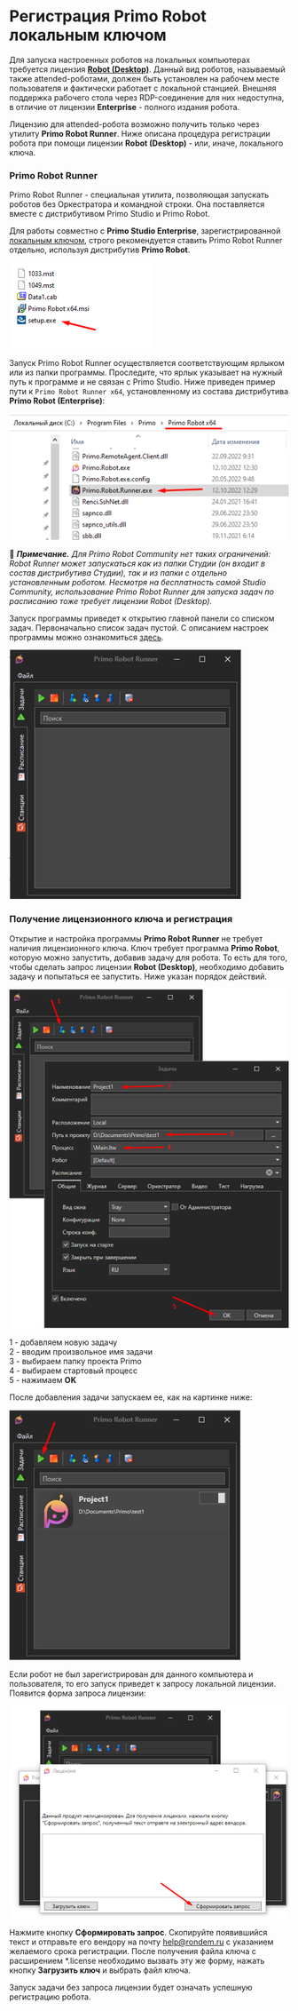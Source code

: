 # Регистрация Primo Robot локальным ключом

Для запуска настроенных роботов на локальных компьютерах требуется лицензия [**Robot (Desktop)**](https://docs.primo-rpa.ru/primo-rpa/primo-robot/intro#izdaniya). Данный вид роботов, называемый также attended-роботами, должен быть установлен на рабочем месте пользователя и фактически работает с локальной станцией. Внешняя поддержка рабочего стола через RDP-соединение для них недоступна, в отличие от лицензии **Enterprise** - полного издания робота.

Лицензию для attended-робота возможно получить только через утилиту **Primo Robot Runner**. Ниже описана процедура регистрации робота при помощи лицензии **Robot (Desktop)** - или, иначе, локального ключа.

### Primo Robot Runner

Primo Robot Runner - специальная утилита, позволяющая запускать роботов без Оркестратора и командной строки. Она поставляется вместе с дистрибутивом Primo Studio и Primo Robot.

Для работы совместно с **Primo Studio Enterprise**, зарегистрированной [локальным ключом](https://docs.primo-rpa.ru/primo-rpa/primo-studio/installation/licenses), строго рекомендуется ставить Primo Robot Runner отдельно, используя дистрибутив **Primo Robot**.

![](<../.gitbook/assets/1. Дистрибутив Раннер.png>)

Запуск Primo Robot Runner осуществляется соответствующим ярлыком или из папки программы. Проследите, что ярлык указывает на нужный путь к программе и не связан с Primo Studio. Ниже приведен пример пути к `Primo Robot Runner x64`, установленному из состава дистрибутива **Primo Robot (Enterprise)**:

![](<../.gitbook/assets/2. Пример пути.png>)

:small_blue_diamond: ***Примечание.*** *Для Primo Robot Community нет таких ограничений: Robot Runner может запускаться как из папки Студии (он входит в состав дистрибутива Студии), так и из папки с отдельно установленным роботом. Несмотря на бесплатность самой Studio Community, использование Primo Robot Runner для запуска задач по расписанию тоже требует лицензии Robot (Desktop).*

Запуск программы приведет к открытию главной панели со списком задач. Первоначально список задач пустой. С описанием настроек программы можно ознакомиться [здесь](https://docs.primo-rpa.ru/primo-rpa/primo-robot/robot-runner/README).

![](<../.gitbook/assets/3. Пустой список задач.png>)

### Получение лицензионного ключа и регистрация

Открытие и настройка программы **Primo Robot Runner** не требует наличия лицензионного ключа. Ключ требует программа **Primo Robot**, которую можно запустить, добавив задачу для робота. То есть для того, чтобы сделать запрос лицензии **Robot (Desktop)**, необходимо добавить задачу и попытаться ее запустить. Ниже указан порядок действий.

![](<../.gitbook/assets/4. Добавление задачи.png>)

1 - добавляем новую задачу\
2 - вводим произвольное имя задачи\
3 - выбираем папку проекта Primo\
4 - выбираем стартовый процесс\
5 - нажимаем **OK**

После добавления задачи запускаем ее, как на картинке ниже:

![](<../.gitbook/assets/5. Запуск задачи.png>)

Если робот не был зарегистрирован для данного компьютера и пользователя, то его запуск приведет к запросу локальной лицензии. Появится форма запроса лицензии:

![](<../.gitbook/assets/6. Запрос лицензии.png>)

Нажмите кнопку **Сформировать запрос**. Скопируйте появившийся текст и отправьте его вендору на почту help@rondem.ru с указанием желаемого срока регистрации. После получения файла ключа с расширением \*.license необходимо вызвать эту же форму, нажать кнопку **Загрузить ключ** и выбрать файл ключа.

Запуск задачи без запроса лицензии будет означать успешную регистрацию робота.




